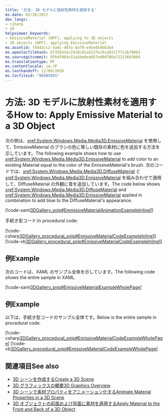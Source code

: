 ```yaml
---
title: '方法: 3D モデルに放射性素材を適用する'
ms.date: 03/30/2017
dev_langs:
- csharp
- vb
helpviewer_keywords:
- EmissiveMaterial [WPF], applying to 3D objects
- 3D objects [WPF], applying EmissiveMaterial
ms.assetid: fd442cc2-5adc-487a-ba70-e45ed54bb3b4
ms.openlocfilehash: bf32b41ec2410c01ad137ec0ca9311f7c2b70061
ms.sourcegitcommit: 9f6df084c53a3da0ea657ed0d708a72213683084
ms.translationtype: MT
ms.contentlocale: ja-JP
ms.lasthandoff: 12/09/2020
ms.locfileid: "96985055"
---
```

# <a name="how-to-apply-emissive-material-to-a-3d-object"></a><span data-ttu-id="75d0d-102">方法: 3D モデルに放射性素材を適用する</span><span class="sxs-lookup"><span data-stu-id="75d0d-102">How to: Apply Emissive Material to a 3D Object</span></span>
<span data-ttu-id="75d0d-103">次の例は、<xref:System.Windows.Media.Media3D.EmissiveMaterial> を使用して、EmissiveMaterial のブラシの色に等しい既存の素材に色を追加する方法を示しています。</span><span class="sxs-lookup"><span data-stu-id="75d0d-103">The following example shows how to use <xref:System.Windows.Media.Media3D.EmissiveMaterial> to add color to an existing Material equal to the color of the EmissiveMaterial's brush.</span></span> <span data-ttu-id="75d0d-104">次のコードでは、<xref:System.Windows.Media.Media3D.DiffuseMaterial> と <xref:System.Windows.Media.Media3D.EmissiveMaterial> を組み合わせて適用して、DiffuseMaterial の外観に青を追加しています。</span><span class="sxs-lookup"><span data-stu-id="75d0d-104">The code below shows <xref:System.Windows.Media.Media3D.DiffuseMaterial> and <xref:System.Windows.Media.Media3D.EmissiveMaterial> applied in combination to add blue to the DiffuseMaterial's appearance.</span></span>  
  
 [!code-xaml[3DGallery_snip#EmmisiveMaterialAnimationExampleInline1](~/samples/snippets/csharp/VS_Snippets_Wpf/3DGallery_snip/CS/EmissiveMaterialExample.xaml#emmisivematerialanimationexampleinline1)]  
  
 <span data-ttu-id="75d0d-105">手続き型コード:</span><span class="sxs-lookup"><span data-stu-id="75d0d-105">In procedural code:</span></span>  
  
 [!code-csharp[3DGallery_procedural_snip#EmissiveMaterialCodeExampleInline1](~/samples/snippets/csharp/VS_Snippets_Wpf/3DGallery_procedural_snip/CSharp/EmissiveMaterialExample.cs#emissivematerialcodeexampleinline1)]
 [!code-vb[3DGallery_procedural_snip#EmissiveMaterialCodeExampleInline1](~/samples/snippets/visualbasic/VS_Snippets_Wpf/3DGallery_procedural_snip/visualbasic/emissivematerialexample.vb#emissivematerialcodeexampleinline1)]  
  
## <a name="example"></a><span data-ttu-id="75d0d-106">例</span><span class="sxs-lookup"><span data-stu-id="75d0d-106">Example</span></span>  
 <span data-ttu-id="75d0d-107">次のコードは、XAML のサンプル全体を示しています。</span><span class="sxs-lookup"><span data-stu-id="75d0d-107">The following code shows the entire sample in XAML.</span></span>  
  
 [!code-xaml[3DGallery_snip#EmissiveMaterialExampleWholePage](~/samples/snippets/csharp/VS_Snippets_Wpf/3DGallery_snip/CS/EmissiveMaterialExample.xaml#emissivematerialexamplewholepage)]  
  
## <a name="example"></a><span data-ttu-id="75d0d-108">例</span><span class="sxs-lookup"><span data-stu-id="75d0d-108">Example</span></span>  
 <span data-ttu-id="75d0d-109">以下は、手続き型コードのサンプル全体です。</span><span class="sxs-lookup"><span data-stu-id="75d0d-109">Below is the entire sample in procedural code.</span></span>  
  
 [!code-csharp[3DGallery_procedural_snip#EmissiveMaterialCodeExampleWholePage](~/samples/snippets/csharp/VS_Snippets_Wpf/3DGallery_procedural_snip/CSharp/EmissiveMaterialExample.cs#emissivematerialcodeexamplewholepage)]
 [!code-vb[3DGallery_procedural_snip#EmissiveMaterialCodeExampleWholePage](~/samples/snippets/visualbasic/VS_Snippets_Wpf/3DGallery_procedural_snip/visualbasic/emissivematerialexample.vb#emissivematerialcodeexamplewholepage)]  
  
## <a name="see-also"></a><span data-ttu-id="75d0d-110">関連項目</span><span class="sxs-lookup"><span data-stu-id="75d0d-110">See also</span></span>

- [<span data-ttu-id="75d0d-111">3D シーンを作成する</span><span class="sxs-lookup"><span data-stu-id="75d0d-111">Create a 3D Scene</span></span>](how-to-create-a-3-d-scene.md)
- [<span data-ttu-id="75d0d-112">3D グラフィックスの概要</span><span class="sxs-lookup"><span data-stu-id="75d0d-112">3D Graphics Overview</span></span>](3-d-graphics-overview.md)
- [<span data-ttu-id="75d0d-113">3D シーンで素材プロパティをアニメーション化する</span><span class="sxs-lookup"><span data-stu-id="75d0d-113">Animate Material Properties in a 3D Scene</span></span>](how-to-animate-material-properties-in-a-3-d-scene.md)
- [<span data-ttu-id="75d0d-114">3D オブジェクトの前面および背面に素材を適用する</span><span class="sxs-lookup"><span data-stu-id="75d0d-114">Apply Material to the Front and Back of a 3D Object</span></span>](how-to-apply-material-to-the-front-and-back-of-a-3-d-object.md)
